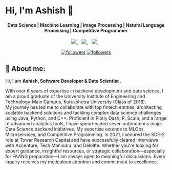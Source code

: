 

# Hi, I'm Ashish 👋
<h4 align='center'>
  Data Science | Machine Learning | Image Processing | Natural Language Processing | Competitive Programmer 
</h4>

<p align='center'>
  <!--<a href="https://wa.me/5518996643974?text=Olá!%20Alexandre">
    <img src="https://img.shields.io/badge/WHATSAPP-%2325D366.svg?&style=for-the-badge&logo=whatsapp&logoColor=white" />    
  </a>&nbsp;&nbsp;-->
  <a href="https://in.linkedin.com/in/ashishkumar30/">
    <img src="https://img.shields.io/badge/linkedin-%230077B5.svg?&style=flat&logo=linkedin&logoColor=white" />
  </a>&nbsp;&nbsp;
  <a href="https://www.instagram.com/ashishkumar_30/">
    <img src="https://img.shields.io/badge/instagram-FF00FF.svg?&style=flat&logo=instagram&logoColor=white" />
  </a>&nbsp;&nbsp;
  <a href="https://twitter.com/ashishkumar_30">
    <img src="https://img.shields.io/badge/twitter-%231DA1F2.svg?&style=flat&logo=twitter&logoColor=white" />        
  </a>&nbsp;&nbsp;
</p>


<p align="center">
  <a href="https://www.youtube.com/c/DevProTips?sub_confirmation=1">
  <a href="https://twitter.com/ashishkumar_30">
    <img alt="followers" title="Follow me on Twitter" src="https://img.shields.io/twitter/follow/ashishkumar_30?color=55960c&labelColor=488207&label=Follow&logo=twitter&logoColor=white&style=for-the-badge"/></a>
     <a href="https://github.com/ashishkumar30">
    <img alt="followers" title="Follow me on Github" src="https://img.shields.io/github/followers/ashishkumar30?color=236ad3&labelColor=1155ba&style=for-the-badge&logo=github&label=Follow"/></a>
    </p>


## 👩  About me:
<p>
Hi, I am <b> Ashish, Software Developer & Data Scientist </b>.

With over 6 years of expertise in backend development and data science, I am a proud graduate of the University Institute of Engineering and Technology-Main Campus, Kurukshetra University (Class of 2018). </b><br>
My journey has led me to collaborate with top fintech entities, architecting scalable backend solutions and tackling complex data science challenges using Java, Python, and C++. Proficient in Plotly Dash, R, Scala, and a range of advanced analytics tools, I have spearheaded seven autonomous major Data Science backend initiatives. My expertise extends to MLOps, Microservices, and Competitive Programming. In 2021, I secured the SDE-2 role at Tower Research Capital and have successfully cleared interviews with Accenture, Tech Mahindra, and Deloitte. Whether you're looking for expert guidance, insightful resources, or strategic collaboration—especially for FAANG preparation—I am always open to meaningful discussions. Every inquiry receives my meticulous attention and commitment to excellence.

</p>
